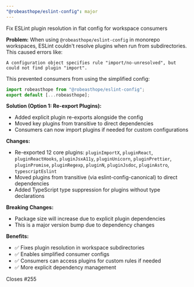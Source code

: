 ```yaml
---
"@robeasthope/eslint-config": major
---
```


Fix ESLint plugin resolution in flat config for workspace consumers

**Problem:**
When using `@robeasthope/eslint-config` in monorepo workspaces, ESLint couldn't resolve plugins when run from subdirectories. This caused errors like:

```text
A configuration object specifies rule "import/no-unresolved", but could not find plugin "import".
```

This prevented consumers from using the simplified config:
```typescript
import robeasthope from "@robeasthope/eslint-config";
export default [...robeasthope];
```

**Solution (Option 1: Re-export Plugins):**

- Added explicit plugin re-exports alongside the config
- Moved key plugins from transitive to direct dependencies
- Consumers can now import plugins if needed for custom configurations

**Changes:**

- Re-exported 12 core plugins: `pluginImportX`, `pluginReact`, `pluginReactHooks`, `pluginJsxA11y`, `pluginUnicorn`, `pluginPrettier`, `pluginPromise`, `pluginRegexp`, `pluginN`, `pluginJsdoc`, `pluginAstro`, `typescriptEslint`
- Moved plugins from transitive (via eslint-config-canonical) to direct dependencies
- Added TypeScript type suppression for plugins without type declarations

**Breaking Changes:**

- Package size will increase due to explicit plugin dependencies
- This is a major version bump due to dependency changes

**Benefits:**

- ✅ Fixes plugin resolution in workspace subdirectories
- ✅ Enables simplified consumer configs
- ✅ Consumers can access plugins for custom rules if needed
- ✅ More explicit dependency management

Closes #255
